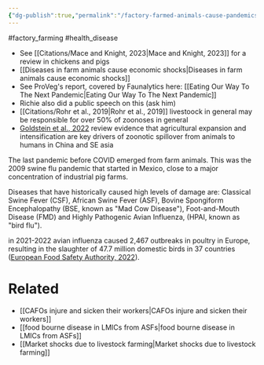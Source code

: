```yaml
---
{"dg-publish":true,"permalink":"/factory-farmed-animals-cause-pandemics-and-zoonotic-disease/","tags":["#factory_farming","#health_disease"],"created":"2025-10-23T17:42:43.485+01:00","updated":"2025-10-23T18:06:08.671+01:00"}
---
```


#factory_farming #health_disease  

- See [[Citations/Mace and Knight, 2023\|Mace and Knight, 2023]] for a review in chickens and pigs
- [[Diseases in farm animals cause economic shocks\|Diseases in farm animals cause economic shocks]]
- See ProVeg's report, covered by Faunalytics here: [[Eating Our Way To The Next Pandemic\|Eating Our Way To The Next Pandemic]] 
- Richie also did a public speech on this (ask him)
- [[Citations/Rohr et al., 2019\|Rohr et al., 2019]] livestoock in general may be responsible for over 50% of zoonoses in general
- [Goldstein et al., 2022](https://iopscience.iop.org/article/10.1088/1748-9326/ac74d4) review evidence that agricultural expansion and intensification are key drivers of zoonotic spillover from animals to humans in China and SE asia

The last pandemic before COVID emerged from farm animals. This was the 2009 swine flu pandemic that started in Mexico, close to a major concentration of industrial pig farms.

Diseases that have historically caused high levels of damage are: Classical Swine Fever (CSF), African Swine Fever (ASF), Bovine Spongiform Encephalopathy (BSE, known as "Mad Cow Disease"), Foot-and-Mouth Disease (FMD) and Highly Pathogenic Avian Influenza, (HPAI, known as "bird flu").

in 2021-2022 avian influenza caused 2,467 outbreaks in poultry in Europe, resulting in the slaughter of 47.7 million domestic birds in 37 countries ([European Food Safety Authority, 2022](https://www.efsa.europa.eu/en/news/avian-influenza-unprecedented-number-summer-cases-europe)). 


# Related
- [[CAFOs injure and sicken their workers\|CAFOs injure and sicken their workers]]
- [[food bourne disease in LMICs from ASFs\|food bourne disease in LMICs from ASFs]]
- [[Market shocks due to livestock farming\|Market shocks due to livestock farming]]
